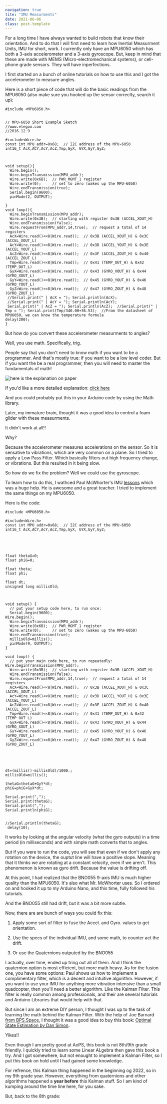 ```yaml
---
navigation: true
tite: "IMU Measurments"
date: 2021-06-06
class: post-template
---
```


For a long time I have always wanted to build robots that know their orientation. And to do that I will first need to learn how Inertial Measurment 
Units, IMU for short, work. I currently only have an MPU6050 which has both a 3-axis accelerometer and a 3-axis gyroscope. But, keep in mind that these 
are made with MEMS \(Micro-electromechanical systems\), or cell-phone grade sensors. They will have inperfections. 

I first started on a bunch of online tutorials on how to use this and I got the accelerometer to measure angles. 


Here is a short piece of code that will do the basic readings from the MPU6050 \(also make sure you hooked up the sensor correclty, search it up\):

```
#include <MPU6050.h>


// MPU-6050 Short Example Sketch
//www.elegoo.com
//2016.12.9

#include<Wire.h>
const int MPU_addr=0x68;  // I2C address of the MPU-6050
int16_t AcX,ACY,AcY,AcZ,Tmp,GyX, GYX,GyY,GyZ;



void setup(){
  Wire.begin();
  Wire.beginTransmission(MPU_addr);
  Wire.write(0x6B);  // PWR_MGMT_1 register
  Wire.write(0);     // set to zero (wakes up the MPU-6050)
  Wire.endTransmission(true);
  Serial.begin(9600);
  pinMode(2, OUTPUT);
  
}
void loop(){
  Wire.beginTransmission(MPU_addr);
  Wire.write(0x3B);  // starting with register 0x3B (ACCEL_XOUT_H)
  Wire.endTransmission(false);
  Wire.requestFrom(MPU_addr,14,true);  // request a total of 14 registers
  AcX=Wire.read()<<8|Wire.read();  // 0x3B (ACCEL_XOUT_H) & 0x3C (ACCEL_XOUT_L)    
  AcY=Wire.read()<<8|Wire.read();  // 0x3D (ACCEL_YOUT_H) & 0x3E (ACCEL_YOUT_L)
  AcZ=Wire.read()<<8|Wire.read();  // 0x3F (ACCEL_ZOUT_H) & 0x40 (ACCEL_ZOUT_L)
  Tmp=Wire.read()<<8|Wire.read();  // 0x41 (TEMP_OUT_H) & 0x42 (TEMP_OUT_L)
  GyX=Wire.read()<<8|Wire.read();  // 0x43 (GYRO_XOUT_H) & 0x44 (GYRO_XOUT_L)
  GyY=Wire.read()<<8|Wire.read();  // 0x45 (GYRO_YOUT_H) & 0x46 (GYRO_YOUT_L)
  GyZ=Wire.read()<<8|Wire.read();  // 0x47 (GYRO_ZOUT_H) & 0x48 (GYRO_ZOUT_L)
 //Serial.print(" | AcX = "); Serial.println(AcX);
 //Serial.print(" | AcY = "); Serial.println(AcY);
 Serial.print(" | AcZ = "); Serial.println(AcZ);  //Serial.print(" | Tmp = "); Serial.print(Tmp/340.00+36.53);  //From the datasheet of MPU6050, we can know the temperature formula
delay(200);
}

```

But how do you convert these accelerometer measurments to angles?

Well, you use math. Specifically, trig.

People say that you don't need to know math if you want to be a programmer. And that's mostly true: if you want to be a low level coder.
But if you want the be a real programmer, then you will need to master the fundamentals of math!

![here is the explanation on paper](assets/images/imuaccel.jpg)

If you'd like a more detailed explanation: [click here](https://toptechboy.com/9-axis-imu-lesson-6-determine-tilt-from-3-axis-accelerometer/)

And you could probably put this in your Arduino code by using the Math library.

Later, my immature brain, thought it was a good idea to control a foam glider with these measurments.

It didn't work at all!!

Why?


Because the accelerometer measures accelerations on the sensor. So it is sensative to vibrations, which are very common on a plane.
So I tried to apply a Low Pass Filter. Which basically filters out high frequency change, or vibrations. But this resulted in it being slow. 

So how do we fix the problem? Well we could use the gyroscope. 

To learn how to do this, I wathced Paul McWhorter's IMU [lessons](https://www.youtube.com/watch?v=2AO_Gmh5K3Q&list=PLGs0VKk2DiYwEo-k0mjIkWXlkrJWAU4L9) which was a huge help. He is awesome and a great teacher. I tried to implement the same things on my MPU6050. 

Here is the code: 

```
#include <MPU6050.h>

#include<Wire.h>
const int MPU_addr=0x68;  // I2C address of the MPU-6050
int16_t AcX,ACY,AcY,AcZ,Tmp,GyX, GYX,GyY,GyZ;





float thetaG=0;
float phiG=0;

float theta;
float phi;

float dt;
unsigned long millisOld;



void setup() {
  // put your setup code here, to run once:
  Serial.begin(9600);
Wire.begin();
  Wire.beginTransmission(MPU_addr);
  Wire.write(0x6B);  // PWR_MGMT_1 register
  Wire.write(0);     // set to zero (wakes up the MPU-6050)
  Wire.endTransmission(true);
  millisOld=millis();
  pinMode(9, OUTPUT);
}

void loop() {
  // put your main code here, to run repeatedly:
Wire.beginTransmission(MPU_addr);
  Wire.write(0x3B);  // starting with register 0x3B (ACCEL_XOUT_H)
  Wire.endTransmission(false);
  Wire.requestFrom(MPU_addr,14,true);  // request a total of 14 registers
  AcX=Wire.read()<<8|Wire.read();  // 0x3B (ACCEL_XOUT_H) & 0x3C (ACCEL_XOUT_L)    
  AcY=Wire.read()<<8|Wire.read();  // 0x3D (ACCEL_YOUT_H) & 0x3E (ACCEL_YOUT_L)
  AcZ=Wire.read()<<8|Wire.read();  // 0x3F (ACCEL_ZOUT_H) & 0x40 (ACCEL_ZOUT_L)
  Tmp=Wire.read()<<8|Wire.read();  // 0x41 (TEMP_OUT_H) & 0x42 (TEMP_OUT_L)
  GyX=Wire.read()<<8|Wire.read();  // 0x43 (GYRO_XOUT_H) & 0x44 (GYRO_XOUT_L)
  GyY=Wire.read()<<8|Wire.read();  // 0x45 (GYRO_YOUT_H) & 0x46 (GYRO_YOUT_L)
  GyZ=Wire.read()<<8|Wire.read();  // 0x47 (GYRO_ZOUT_H) & 0x48 (GYRO_ZOUT_L)





dt=(millis()-millisOld)/1000.;
millisOld=millis();

thetaG=thetaG+GyY*dt;
phiG=phiG+GyX*dt;

Serial.print(",");
Serial.print(thetaG);
Serial.print(",");
Serial.println(phiG);


//Serial.println(thetaG);
 delay(10);

```

It works by looking at the angular velocity \(what the gyro outputs\) in a time period \(in milliseconds\) and with simple math converts that to angles. 

But if you were to run the code, you will see that even if we don't apply any rotation on the device, the ouptut line will have a positive slope. Meaning that it thinks we are rotating at a constant velocity, even if we aren't. This phenomenon is known as gyro drift. Because the value is drifting off. 

At this point, I had realized that the BNO055 9-axis IMU is much higher quality than the MPU6050. It's also what Mr. McWhorter uses. 
So I ordered on and hooked it up to my Arduino Nano, and this time, fully followed his tutorials. 

And the BNO055 still had drift, but it was a bit more subtle.

Now, there are are bunch of ways you could fix this:

1. Apply some sort of filter to fuse the Accel. and Gyro. values to get orientation.

2. Use the specs of the individual IMU, and some math, to counter act the drift.

3. Or use the Quaternions outputed by the BNO055


I actually, over time, ended up tring out all of them. And I think the quaternion option is most efficient, but more math heavy. As for the fusion one, you have some options: Paul shows us how to implement a complimentary filter, which is a decent and intuitive algorithm. However, if you want to use your IMU for anything more vibration intensive than a small quadcopter, then you'll need a better algorithm. Like the Kalman Filter. This filter is really common among professionals, and their are several tutorials and Arduino Libraries that would help with that.

But since I am an extreme DIY person, I thought I was up to the task of learning the math behind the Kalman Filter. With the help of Joe Barnard [from BPS.Space](https://www.youtube.com/watch?v=BoevqNVv4ck), I thought it was a good idea to buy this book: [Optimal State Estimation by Dan Simon](https://www.amazon.com/gp/product/0471708585/ref=as_li_tl?ie=UTF8&camp=1789&creative=9325&creativeASIN=0471708585&linkCode=as2&tag=bps04-20&linkId=497a3ff6002cb340ec28ec73c731f00b). 

Yikes!!

Even though I am pretty good at AoPS, this book is not 8th/9th grade friendly. I quickly tried to learn some Linear ALgebra then gave this book a try. And I got somewhere, but not enought to implement a Kalman Filter, so I put this book on hold until I had gained some knowledge. 

For refrence, this Kalman thing happened in the beginning og 2022, so in my 9th grade year. However, everything from quaternions and other algorithms happened a **year before** this Kalman stuff. So I am kind of kumping around the time line here, for you sake.

But, back to the 8th grade:



